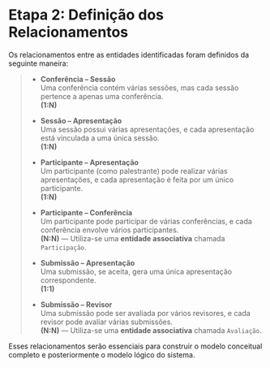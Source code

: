 # Etapa 2: Definição dos Relacionamentos

Os relacionamentos entre as entidades identificadas foram definidos da seguinte maneira:

> - **Conferência – Sessão**  
>   Uma conferência contém várias sessões, mas cada sessão pertence a apenas uma conferência.  
>   **(1:N)**
>
> - **Sessão – Apresentação**  
>   Uma sessão possui várias apresentações, e cada apresentação está vinculada a uma única sessão.  
>   **(1:N)**
>
> - **Participante – Apresentação**  
>   Um participante (como palestrante) pode realizar várias apresentações, e cada apresentação é feita por um único participante.  
>   **(1:N)**
>
> - **Participante – Conferência**  
>   Um participante pode participar de várias conferências, e cada conferência envolve vários participantes.  
>   **(N:N)** — Utiliza-se uma **entidade associativa** chamada `Participação`.
>
> - **Submissão – Apresentação**  
>   Uma submissão, se aceita, gera uma única apresentação correspondente.  
>   **(1:1)**
>
> - **Submissão – Revisor**  
>   Uma submissão pode ser avaliada por vários revisores, e cada revisor pode avaliar várias submissões.  
>   **(N:N)** — Utiliza-se uma **entidade associativa** chamada `Avaliação`.

Esses relacionamentos serão essenciais para construir o modelo conceitual completo e posteriormente o modelo lógico do sistema.
